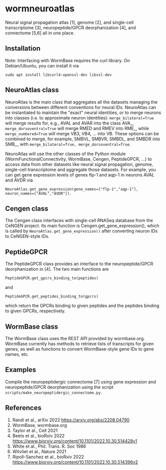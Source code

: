 # wormneuroatlas
Neural signal propagation atlas [1], genome [2], and single-cell transcriptome [3], neuropeptide/GPCR deorphanization [4], and connectome [5,6] all in one place.

## Installation
Note: Interfacing with WormBase requires the curl library. On Debian/Ubuntu, you can install it via
```
sudo apt install libcurl4-openssl-dev libssl-dev
```

## NeuroAtlas class
NeuroAtlas is the main class that aggregates all the datasets managing the conversions between different conventions for neural IDs. NeuroAtlas can be instantiated to maintain the "exact" neural identities, or to merge neurons into classes (i.e. to approximate neuron identities): `merge_bilateral=True` will merge results for, e.g., AVAL and AVAR into the class AVA_, `merge_dorsoventral=True` will merge RMED and RMEV into RME_, while `merge_numbered=True` will merge VB3, VB4, ... into VB. These options can be combined to merge, for example, SMBVL, SMBVR, SMBDL, and SMBDR into SMB__ with `merge_bilateral=True, merge_dorsoventral=True`. 

NeuroAtlas will use the other classes of the Python module (WormFunctionalConnectivity, WormBase, Cengen, PeptideGPCR, ...) to access data from other datasets like neural signal propagation, genome, single-cell transcriptome and aggregate those datasets. 
For example, you can get gene expression levels of genes flp-1 and aqp-1 in neurons AVAL and AVDR via
```
NeuroAtlas.get_gene_expression(gene_names=["flp-1","aqp-1"], neuron_names=["AVAL","AVDR"]).
```

## Cengen class
The Cengen class interfaces with single-cell RNASeq database from the CeNGEN project. Its main function is Cengen.get_gene_expression(), which is called by `NeuroAtlas.get_gene_expression()` after converting neuron IDs to CeNGEN-style IDs.

## PeptideGPCR
The PeptideGPCR class provides an interface to the neuropeptide/GPCR deorphanization in [4]. The two main functions are
```
PeptideGPCR.get_gpcrs_binding_to(peptides)
```
and
```
PeptideGPCR.get_peptides_binding_to(gpcrs)
```
which return the GPCRs binding to given peptides and the peptides binding to given GPCRs, respectively.

## WormBase class
The WormBase class uses the REST API provided by wormbase.org. WormBase currently has methods to retrieve lists of transcripts for given genes, as well as functions to convert WormBase-style gene IDs to gene names, etc.

## Examples
Compile the neuropeptidergic connectome [7] using gene expression and neuropeptide/GPCR deorphanization using the script `scripts/make_neuropeptidergic_connectome.py`.

## References
1. Randi et al., arXiv 2022 https://arxiv.org/abs/2208.04790
2. WormBase, wormbase.org
3. Taylor et al., Cell 2021
4. Beets et al., bioRxiv 2022 https://www.biorxiv.org/content/10.1101/2022.10.30.514428v1
5. White et al., Phil. Trans. R. Soc 1986
6. Witvliet et al., Nature 2021
7. Ripoll-Sanchez et al., bioRxiv 2022 https://www.biorxiv.org/content/10.1101/2022.10.30.514396v2
